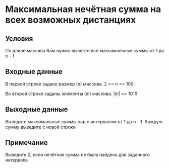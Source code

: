 # Максимальная нечётная сумма на всех возможных дистанциях

## Условия
По длине массива Вам нужно вывести все максимальные суммы от 1 до n - 1

## Входные данные
В первой строке задано размер (n) массива. 2 <= n <= 100

Во второй строке заданы элементы (el) массива. |el| <= 10ˆ9

## Выходные данные
Выведите максимальные суммы пар с интервалом от 1 до n - 1. Каждую сумму выведите с новой строки

## Примечание
Выведите 0, если нечётная сумма не была найдена для заданного интервала